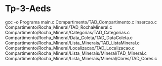 # Tp-3-Aeds

gcc -o Programa main.c Compartimento/TAD_Compartimento.c Insercao.c Compartimento/Rocha_Mineral/TAD_RochaMineral.c Compartimento/Rocha_Mineral/Categorias/TAD_Categorias.c Compartimento/Rocha_Mineral/Data_Coleta/TAD_DataColeta.c Compartimento/Rocha_Mineral/Lista_Minerais/TAD_ListaMineral.c Compartimento/Rocha_Mineral/Localizacao/TAD_Localizacao.c Compartimento/Rocha_Mineral/Lista_Minerais/Mineral/TAD_Mineral.c Compartimento/Rocha_Mineral/Lista_Minerais/Mineral/Cores/TAD_Cores.c

